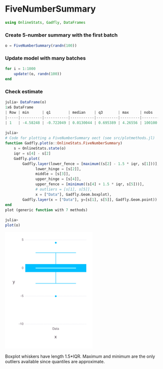 
# FiveNumberSummary


````julia
using OnlineStats, Gadfly, DataFrames
````





### Create 5-number summary with the first batch
````julia
o = FiveNumberSummary(randn(100))
````





### Update model with many batches
````julia
for i = 1:1000
    update!(o, randn(100))
end
````






### Check estimate
````julia
julia> DataFrame(o)
1x6 DataFrame
| Row | min      | q1        | median    | q3       | max     | nobs     |
|-----|----------|-----------|-----------|----------|---------|----------|
| 1   | -4.58248 | -0.722049 | 0.0130044 | 0.695389 | 4.26556 | 100100.0 |

julia> 
# Code for plotting a FiveNumberSummary oect (see src/plotmethods.jl)
function Gadfly.plot(o::OnlineStats.FiveNumberSummary)
    s = OnlineStats.state(o)
    iqr = s[4] - s[2]
    Gadfly.plot(
        Gadfly.layer(lower_fence = [maximum((s[2] - 1.5 * iqr, s[1]))],
              lower_hinge = [s[2]],
              middle = [s[3]],
              upper_hinge = [s[4]],
              upper_fence = [minimum((s[4] + 1.5 * iqr, s[5]))],
              # outliers = [s[1], s[5]],
              x = ["Data"], Gadfly.Geom.boxplot),
        Gadfly.layer(x = ["Data"], y=[s[1], s[5]], Gadfly.Geom.point))
end
plot (generic function with 7 methods)

julia> 
plot(o)

````


![](figures/FiveNumberSummary_4_1.png)




Boxplot whiskers have length 1.5*IQR.  Maximum and minimum are the only outliers available since quantiles are approximate.
